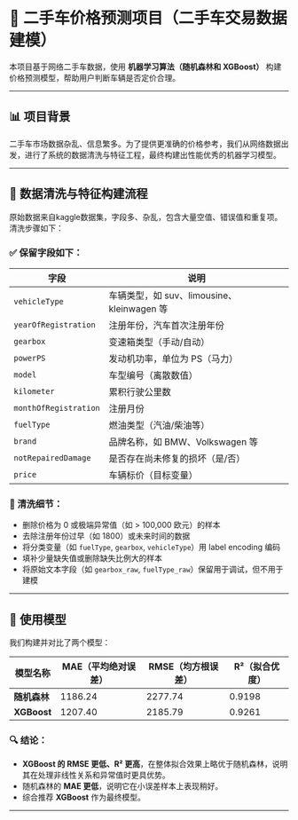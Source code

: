 # 🚗 二手车价格预测项目（二手车交易数据建模）

本项目基于网络二手车数据，使用 **机器学习算法（随机森林和 XGBoost）** 构建价格预测模型，帮助用户判断车辆是否定价合理。

---

## 📊 项目背景

二手车市场数据杂乱、信息繁多。为了提供更准确的价格参考，我们从网络数据出发，进行了系统的数据清洗与特征工程，最终构建出性能优秀的机器学习模型。

---

## 🧹 数据清洗与特征构建流程

原始数据来自kaggle数据集，字段多、杂乱，包含大量空值、错误值和重复项。清洗步骤如下：

### ✅ 保留字段如下：
| 字段 | 说明 |
|------|------|
| `vehicleType` | 车辆类型，如 suv、limousine、kleinwagen 等 |
| `yearOfRegistration` | 注册年份，汽车首次注册年份 |
| `gearbox` | 变速箱类型（手动/自动） |
| `powerPS` | 发动机功率，单位为 PS（马力） |
| `model` | 车型编号（离散数值） |
| `kilometer` | 累积行驶公里数 |
| `monthOfRegistration` | 注册月份 |
| `fuelType` | 燃油类型（汽油/柴油等） |
| `brand` | 品牌名称，如 BMW、Volkswagen 等 |
| `notRepairedDamage` | 是否存在尚未修复的损坏（是/否） |
| `price` | 车辆标价（目标变量） |

### 🧼 清洗细节：
- 删除价格为 0 或极端异常值（如 > 100,000 欧元）的样本
- 去除注册年份过早（如 1800）或未来时间的数据
- 将分类变量（如 `fuelType`, `gearbox`, `vehicleType`）用 label encoding 编码
- 填补少量缺失值或删除缺失比例大的样本
- 将原始文本字段（如 `gearbox_raw`, `fuelType_raw`）保留用于调试，但不用于建模

---

## 🧠 使用模型

我们构建并对比了两个模型：

| 模型名称 | MAE（平均绝对误差） | RMSE（均方根误差） | R²（拟合优度） |
|----------|---------------------|---------------------|----------------|
| **随机森林** | 1186.24              | 2277.74              | 0.9198         |
| **XGBoost**   | 1207.40              | 2185.79              | 0.9261         |

### 🔍 结论：

- **XGBoost 的 RMSE 更低、R² 更高**，在整体拟合效果上略优于随机森林，说明其在处理非线性关系和异常值时更具优势。
- 随机森林的 **MAE 更低**，说明它在小误差样本上表现稍好。
- 综合推荐 **XGBoost** 作为最终模型。

---




